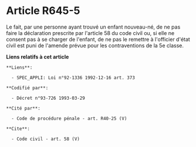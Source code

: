 # Article R645-5

Le fait, par une personne ayant trouvé un enfant nouveau-né, de ne pas faire la déclaration prescrite par l'article 58 du
code civil ou, si elle ne consent pas à se charger de l'enfant, de ne pas le remettre à l'officier d'état civil est puni de
l'amende prévue pour les contraventions de la 5e classe.

**Liens relatifs à cet article**

	**Liens**:

	  - SPEC_APPLI: Loi n°92-1336 1992-12-16 art. 373

	**Codifié par**:

	  - Décret n°93-726 1993-03-29

	**Cité par**:

	  - Code de procédure pénale - art. R40-25 (V)

	**Cite**:

	  - Code civil - art. 58 (V)
